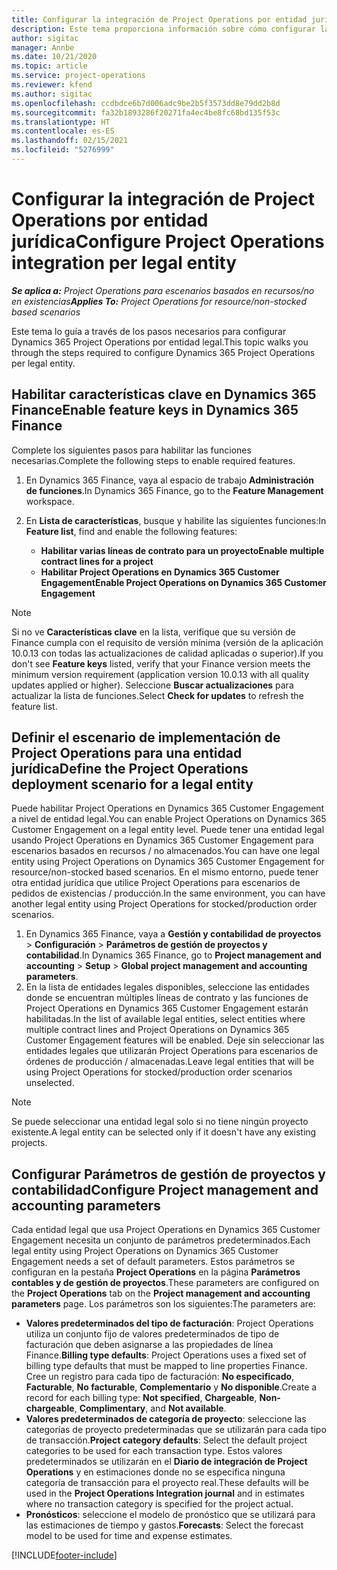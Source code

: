 ```yaml
---
title: Configurar la integración de Project Operations por entidad jurídica
description: Este tema proporciona información sobre cómo configurar la integración entidad jurídica en Project Operations.
author: sigitac
manager: Annbe
ms.date: 10/21/2020
ms.topic: article
ms.service: project-operations
ms.reviewer: kfend
ms.author: sigitac
ms.openlocfilehash: ccdbdce6b7d006adc9be2b5f3573dd8e79dd2b8d
ms.sourcegitcommit: fa32b1893286f20271fa4ec4be8fc68bd135f53c
ms.translationtype: HT
ms.contentlocale: es-ES
ms.lasthandoff: 02/15/2021
ms.locfileid: "5276999"
---
```

# <a name="configure-project-operations-integration-per-legal-entity"></a><span data-ttu-id="7981b-103">Configurar la integración de Project Operations por entidad jurídica</span><span class="sxs-lookup"><span data-stu-id="7981b-103">Configure Project Operations integration per legal entity</span></span> 

<span data-ttu-id="7981b-104">_**Se aplica a:** Project Operations para escenarios basados en recursos/no en existencias_</span><span class="sxs-lookup"><span data-stu-id="7981b-104">_**Applies To:** Project Operations for resource/non-stocked based scenarios_</span></span>

<span data-ttu-id="7981b-105">Este tema lo guía a través de los pasos necesarios para configurar Dynamics 365 Project Operations por entidad legal.</span><span class="sxs-lookup"><span data-stu-id="7981b-105">This topic walks you through the steps required to configure Dynamics 365 Project Operations per legal entity.</span></span>

## <a name="enable-feature-keys-in-dynamics-365-finance"></a><span data-ttu-id="7981b-106">Habilitar características clave en Dynamics 365 Finance</span><span class="sxs-lookup"><span data-stu-id="7981b-106">Enable feature keys in Dynamics 365 Finance</span></span>

<span data-ttu-id="7981b-107">Complete los siguientes pasos para habilitar las funciones necesarias.</span><span class="sxs-lookup"><span data-stu-id="7981b-107">Complete the following steps to enable required features.</span></span>

1. <span data-ttu-id="7981b-108">En Dynamics 365 Finance, vaya al espacio de trabajo **Administración de funciones**.</span><span class="sxs-lookup"><span data-stu-id="7981b-108">In Dynamics 365 Finance, go to the **Feature Management** workspace.</span></span>
2. <span data-ttu-id="7981b-109">En **Lista de características**, busque y habilite las siguientes funciones:</span><span class="sxs-lookup"><span data-stu-id="7981b-109">In **Feature list**, find and enable the following features:</span></span>
  
    - <span data-ttu-id="7981b-110">**Habilitar varias líneas de contrato para un proyecto**</span><span class="sxs-lookup"><span data-stu-id="7981b-110">**Enable multiple contract lines for a project**</span></span>
    - <span data-ttu-id="7981b-111">**Habilitar Project Operations en Dynamics 365 Customer Engagement**</span><span class="sxs-lookup"><span data-stu-id="7981b-111">**Enable Project Operations on Dynamics 365 Customer Engagement**</span></span>

> [!NOTE]
> <span data-ttu-id="7981b-112">Si no ve **Características clave** en la lista, verifique que su versión de Finance cumpla con el requisito de versión mínima (versión de la aplicación 10.0.13 con todas las actualizaciones de calidad aplicadas o superior).</span><span class="sxs-lookup"><span data-stu-id="7981b-112">If you don't see **Feature keys** listed, verify that your Finance version meets the minimum version requirement (application version 10.0.13 with all quality updates applied or higher).</span></span> <span data-ttu-id="7981b-113">Seleccione **Buscar actualizaciones** para actualizar la lista de funciones.</span><span class="sxs-lookup"><span data-stu-id="7981b-113">Select **Check for updates** to refresh the feature list.</span></span>

## <a name="define-the-project-operations-deployment-scenario-for-a-legal-entity"></a><span data-ttu-id="7981b-114">Definir el escenario de implementación de Project Operations para una entidad jurídica</span><span class="sxs-lookup"><span data-stu-id="7981b-114">Define the Project Operations deployment scenario for a legal entity</span></span>

<span data-ttu-id="7981b-115">Puede habilitar Project Operations en Dynamics 365 Customer Engagement a nivel de entidad legal.</span><span class="sxs-lookup"><span data-stu-id="7981b-115">You can enable Project Operations on Dynamics 365 Customer Engagement on a legal entity level.</span></span> <span data-ttu-id="7981b-116">Puede tener una entidad legal usando Project Operations en Dynamics 365 Customer Engagement para escenarios basados en recursos / no almacenados.</span><span class="sxs-lookup"><span data-stu-id="7981b-116">You can have one legal entity using Project Operations on Dynamics 365 Customer Engagement for resource/non-stocked based scenarios.</span></span> <span data-ttu-id="7981b-117">En el mismo entorno, puede tener otra entidad jurídica que utilice Project Operations para escenarios de pedidos de existencias / producción.</span><span class="sxs-lookup"><span data-stu-id="7981b-117">In the same environment, you can have another legal entity using Project Operations for stocked/production order scenarios.</span></span>

1. <span data-ttu-id="7981b-118">En Dynamics 365 Finance, vaya a **Gestión y contabilidad de proyectos** > **Configuración** > **Parámetros de gestión de proyectos y contabilidad**.</span><span class="sxs-lookup"><span data-stu-id="7981b-118">In Dynamics 365 Finance, go to **Project management and accounting** > **Setup** > **Global project management and accounting parameters**.</span></span>
2. <span data-ttu-id="7981b-119">En la lista de entidades legales disponibles, seleccione las entidades donde se encuentran múltiples líneas de contrato y las funciones de Project Operations en Dynamics 365 Customer Engagement estarán habilitadas.</span><span class="sxs-lookup"><span data-stu-id="7981b-119">In the list of available legal entities, select entities where multiple contract lines and Project Operations on Dynamics 365 Customer Engagement features will be enabled.</span></span> <span data-ttu-id="7981b-120">Deje sin seleccionar las entidades legales que utilizarán Project Operations para escenarios de órdenes de producción / almacenadas.</span><span class="sxs-lookup"><span data-stu-id="7981b-120">Leave legal entities that will be using Project Operations for stocked/production order scenarios unselected.</span></span>

> [!NOTE]
> <span data-ttu-id="7981b-121">Se puede seleccionar una entidad legal solo si no tiene ningún proyecto existente.</span><span class="sxs-lookup"><span data-stu-id="7981b-121">A legal entity can be selected only if it doesn't have any existing projects.</span></span>

## <a name="configure-project-management-and-accounting-parameters"></a><span data-ttu-id="7981b-122">Configurar Parámetros de gestión de proyectos y contabilidad</span><span class="sxs-lookup"><span data-stu-id="7981b-122">Configure Project management and accounting parameters</span></span>

<span data-ttu-id="7981b-123">Cada entidad legal que usa Project Operations en Dynamics 365 Customer Engagement necesita un conjunto de parámetros predeterminados.</span><span class="sxs-lookup"><span data-stu-id="7981b-123">Each legal entity using Project Operations on Dynamics 365 Customer Engagement needs a set of default parameters.</span></span> <span data-ttu-id="7981b-124">Estos parámetros se configuran en la pestaña **Project Operations** en la página **Parámetros contables y de gestión de proyectos**.</span><span class="sxs-lookup"><span data-stu-id="7981b-124">These parameters are configured on the **Project Operations** tab on the **Project management and accounting parameters** page.</span></span> <span data-ttu-id="7981b-125">Los parámetros son los siguientes:</span><span class="sxs-lookup"><span data-stu-id="7981b-125">The parameters are:</span></span>

  - <span data-ttu-id="7981b-126">**Valores predeterminados del tipo de facturación**: Project Operations utiliza un conjunto fijo de valores predeterminados de tipo de facturación que deben asignarse a las propiedades de línea Finance.</span><span class="sxs-lookup"><span data-stu-id="7981b-126">**Billing type defaults**: Project Operations uses a fixed set of billing type defaults that must be mapped to line properties Finance.</span></span> <span data-ttu-id="7981b-127">Cree un registro para cada tipo de facturación: **No especificado**, **Facturable**, **No facturable**, **Complementario** y **No disponible**.</span><span class="sxs-lookup"><span data-stu-id="7981b-127">Create a record for each billing type: **Not specified**, **Chargeable**, **Non-chargeable**, **Complimentary**, and **Not available**.</span></span>
  - <span data-ttu-id="7981b-128">**Valores predeterminados de categoría de proyecto**: seleccione las categorías de proyecto predeterminadas que se utilizarán para cada tipo de transacción.</span><span class="sxs-lookup"><span data-stu-id="7981b-128">**Project category defaults**: Select the default project categories to be used for each transaction type.</span></span> <span data-ttu-id="7981b-129">Estos valores predeterminados se utilizarán en el **Diario de integración de Project Operations** y en estimaciones donde no se especifica ninguna categoría de transacción para el proyecto real.</span><span class="sxs-lookup"><span data-stu-id="7981b-129">These defaults will be used in the **Project Operations Integration journal** and in estimates where no transaction category is specified for the project actual.</span></span>
  - <span data-ttu-id="7981b-130">**Pronósticos**: seleccione el modelo de pronóstico que se utilizará para las estimaciones de tiempo y gastos.</span><span class="sxs-lookup"><span data-stu-id="7981b-130">**Forecasts**: Select the forecast model to be used for time and expense estimates.</span></span>


[!INCLUDE[footer-include](../includes/footer-banner.md)]